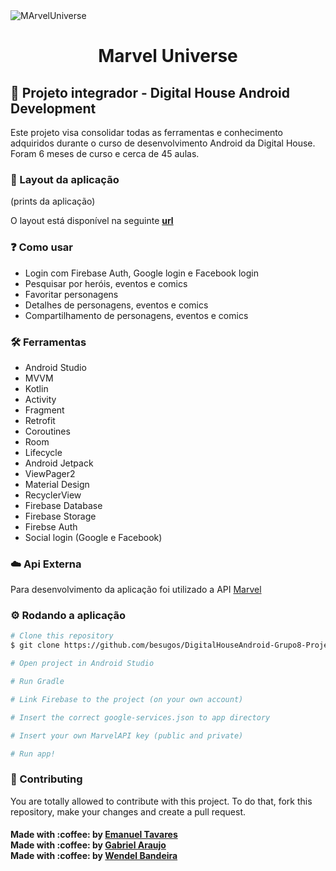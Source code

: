 <img alt="MArvelUniverse" align="center" src="https://i.pinimg.com/originals/58/12/de/5812de28bb80324c5df2e7b081387546.jpg" />

<h1 align="center">
  Marvel Universe
</h1>


## :rocket: Projeto integrador - Digital House Android Development
Este projeto visa consolidar todas as ferramentas e conhecimento adquiridos durante o curso de desenvolvimento Android da Digital House. Foram 6 meses de curso e cerca de 45 aulas.

### 📱 Layout da aplicação

(prints da aplicação) 

O layout está disponível na seguinte **[url](https://marvelapp.com/prototype/bag7dfg)**

### :question: Como usar
- Login com Firebase Auth, Google login e Facebook login 
- Pesquisar por heróis, eventos e comics
- Favoritar personagens
- Detalhes de personagens, eventos e comics
- Compartilhamento de personagens, eventos e comics

### 🛠️ Ferramentas
- Android Studio
- MVVM
- Kotlin
- Activity
- Fragment
- Retrofit
- Coroutines
- Room
- Lifecycle
- Android Jetpack
- ViewPager2
- Material Design
- RecyclerView
- Firebase Database
- Firebase Storage
- Firebse Auth
- Social login (Google e Facebook)

###  :cloud:   Api Externa
Para desenvolvimento da aplicação foi utilizado a API [Marvel](https://developer.marvel.com/)

### :gear: Rodando a aplicação 
```bash
# Clone this repository
$ git clone https://github.com/besugos/DigitalHouseAndroid-Grupo8-ProjetoIntegrador/

# Open project in Android Studio

# Run Gradle

# Link Firebase to the project (on your own account)

# Insert the correct google-services.json to app directory

# Insert your own MarvelAPI key (public and private)

# Run app!

```


### :palms_up_together: Contributing
You are totally allowed to contribute with this project. To do that, fork this repository, make your changes and create a pull request.

<h4 align="left">
    Made with :coffee: by <a href="https://www.linkedin.com/in/emanuel-tavares-30a440163/" target="_blank">Emanuel Tavares</a> <br>
    Made with :coffee: by <a href="https://www.linkedin.com/in/gabrielaraujoz/" target="_blank">Gabriel Araujo</a> <br>
    Made with :coffee: by <a href="https://www.linkedin.com/in/wendel-bandeira-614a01109/" target="_blank">Wendel Bandeira</a> 
</h4>

